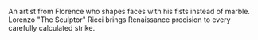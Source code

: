 An artist from Florence who shapes faces with his fists instead of marble. Lorenzo "The Sculptor" Ricci brings Renaissance precision to every carefully calculated strike.